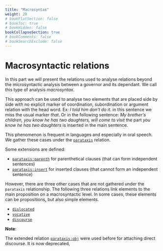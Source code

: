 ```yaml
---
title: "Macrosyntax"
weight: 20
# bookFlatSection: false
# bookToc: true
# bookHidden: false
bookCollapseSection: true
# bookComments: false
# bookSearchExclude: false
---
```


# Macrosyntactic relations


In this part we will present the relations used to analyse relations beyond the microsyntactic analysis between a governor and its dependant.
We call this type of analysis _macrosyntax_.

This approach can be used to analyse two elements that are placed side by side with no explicit marker of coordination, subordination or argument relation with the head word.
Ex: *I told him don't do it.* in this sentence we miss the usual marker *that*. Or in the following sentence: *My brother's children, you know he has two daughters, will come to visit* the part *you know he has two daughters* is inserted in the main sentence.

This phenomenon is frequent in languages and especially in oral speech. We gather these cases under the [`parataxis`](./parataxis) relation.

Some extensions are defined:

- [`parataxis:parenth`](./parataxis/parataxis_parenth) for parenthetical clauses (that can form independent sentences)
- [`parataxis:insert`](./parataxis//parataxis_insert) for inserted clauses (that cannot form an independent sentence)


However, there are three other cases that are not gathered under the `parataxis` relationship.
The following three relations link elements to the main proposition on a macrosyntactic level.
In some cases, these elements can be propositions, but also simple elements.

 - [`dislocated`](./dislocated/dislocated)
 - [`vocative`](./vocative/vocative)
 - [`discourse`](./discourse/discourse)


 __Note__:

The extended relation [`parataxis:obj`](./parataxis/parataxis_obj) were used before for attaching direct discourse.
It is now deprecated,
